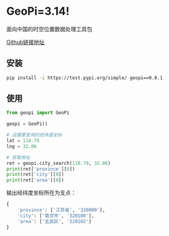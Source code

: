 # GeoPi=3.14!

 面向中国的时空位置数据处理工具包

[Github链接地址](https://github.com/KaffeeCat/geopi)

## 安装

```bash
pip install -i https://test.pypi.org/simple/ geopi==0.0.1
```

## 使用

```python
from geopi import GeoPi

geopi = GeoPi()

# 设置要查询的经纬度坐标
lat = 118.79
lng = 32.06

# 获取地址
ret = geopi.city_search(118.79, 32.06)
print(ret['province'][0])
print(ret['city'][0])
print(ret['area'][0])
```

输出经纬度坐标所在为支点：

```python
{
    'province': ['江苏省', '320000'], 
    'city': ['南京市', '320100'], 
    'area': ['玄武区', '320102']
}
```